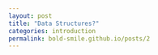 ```yaml
---
layout: post
title: "Data Structures?"
categories: introduction 
permalink: bold-smile.github.io/posts/2
--- 
```


